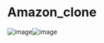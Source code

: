 # Amazon_clone

![image](https://github.com/Sahithiaele/Amazon_clone/assets/134089299/f3269d26-0c12-4b6f-ab9a-ad5d71ece490)![image](https://github.com/Sahithiaele/Amazon_clone/assets/134089299/d221a47c-5f4c-4f5c-9357-b1283476cc85)

